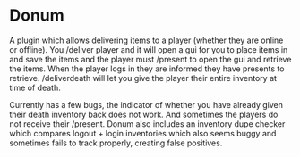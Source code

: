 # Donum

A plugin which allows delivering items to a player (whether they are online or offline). You /deliver player and it will open a gui for you to place items in and save the items and the player must /present to open the gui and retrieve the items. When the player logs in they are informed they have presents to retrieve. /deliverdeath will let you give the player their entire inventory at time of death. 

Currently has a few bugs, the indicator of whether you have already given their death inventory back does not work. And sometimes the players do not receive their /present. Donum also includes an inventory dupe checker which compares logout + login inventories which also seems buggy and sometimes fails to track properly, creating false positives. 
